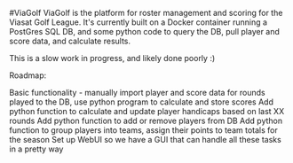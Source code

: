 #ViaGolf
ViaGolf is the platform for roster management and scoring for the Viasat Golf League. It's currently built on a Docker container running a PostGres SQL DB, and some python code to query the DB, pull player and score data, and calculate results.

This is a slow work in progress, and likely done poorly :)

Roadmap:

Basic functionality - manually import player and score data for rounds played to the DB, use python program to calculate and store scores
Add python function to calculate and update player handicaps based on last XX rounds
Add python function to add or remove players from DB
Add python function to group players into teams, assign their points to team totals for the season
Set up WebUI so we have a GUI that can handle all these tasks in a pretty way
